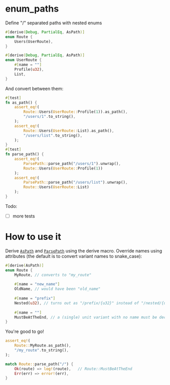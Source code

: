 # enum_paths

Define "/" separated paths with nested enums

```rust
#[derive(Debug, PartialEq, AsPath)]
enum Route {
    Users(UserRoute),
}

#[derive(Debug, PartialEq, AsPath)]
enum UserRoute {
    #[name = ""]
    Profile(u32),
    List,
}
```
And convert between them:
```rust
#[test]
fn as_path() {
    assert_eq!(
        Route::Users(UserRoute::Profile(1)).as_path(),
        "/users/1".to_string(),
    );
    assert_eq!(
        Route::Users(UserRoute::List).as_path(),
        "/users/list".to_string(),
    );
}
#[test]
fn parse_path() {
    assert_eq!(
        ParsePath::parse_path("/users/1").unwrap(),
        Route::Users(UserRoute::Profile(1))
    );
    assert_eq!(
        ParsePath::parse_path("/users/list").unwrap(),
        Route::Users(UserRoute::List)
    );
}
```

Todo:
-[ ] more tests

# How to use it
Derive [`AsPath`](src/lib.rs#L6) and [`ParsePath`](src/lib.rs#L15) using the derive macro.
Override names using attributes (the default is to convert variant names to snake_case):
```rust
#[derive(AsPath)]
enum Route {
    MyRoute, // converts to "my_route"
    
    #[name = "new_name"]
    OldName, // would have been "old_name"
    
    #[name = "prefix"]
    Nested(u32), // turns out as "/prefix/{u32}" instead of "/nested/{u32}"
    
    #[name = ""]
    MustBeAtTheEnd, // a (single) unit variant with no name must be declared last
}
```
You're good to go!
```rust
assert_eq!(
    Route::MyRoute.as_path(),
    "/my_route".to_string(),
);

match Route::parse_path("/") {
    Ok(route) => log!(route),   // Route::MustBeAtTheEnd
    Err(err) => error!(err),
}
```

